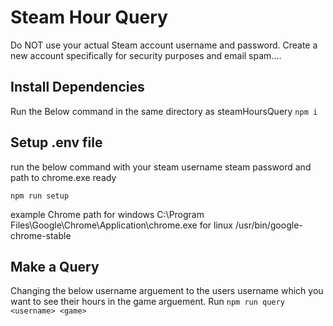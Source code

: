 # Steam Hour Query
Do NOT use your actual Steam account username and password.
Create a new account specifically for security purposes and email spam....

## Install Dependencies
Run the Below command in the same directory as steamHoursQuery
```npm i```

## Setup .env file
run the below command with your steam username steam password and path to chrome.exe ready

```npm run setup```

example Chrome path
for windows
C:\Program Files\Google\Chrome\Application\chrome.exe
for linux
/usr/bin/google-chrome-stable

## Make a Query
Changing the below username arguement to the users username which you want to see their hours in the game arguement.
Run ```npm run query <username> <game>```
